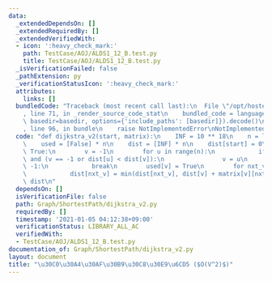 ```yaml
---
data:
  _extendedDependsOn: []
  _extendedRequiredBy: []
  _extendedVerifiedWith:
  - icon: ':heavy_check_mark:'
    path: TestCase/AOJ/ALDS1_12_B.test.py
    title: TestCase/AOJ/ALDS1_12_B.test.py
  _isVerificationFailed: false
  _pathExtension: py
  _verificationStatusIcon: ':heavy_check_mark:'
  attributes:
    links: []
  bundledCode: "Traceback (most recent call last):\n  File \"/opt/hostedtoolcache/Python/3.9.2/x64/lib/python3.9/site-packages/onlinejudge_verify/documentation/build.py\"\
    , line 71, in _render_source_code_stat\n    bundled_code = language.bundle(stat.path,\
    \ basedir=basedir, options={'include_paths': [basedir]}).decode()\n  File \"/opt/hostedtoolcache/Python/3.9.2/x64/lib/python3.9/site-packages/onlinejudge_verify/languages/python.py\"\
    , line 96, in bundle\n    raise NotImplementedError\nNotImplementedError\n"
  code: "def dijkstra_v2(start, matrix):\n    INF = 10 ** 18\n    n = len(matrix)\n\
    \    used = [False] * n\n    dist = [INF] * n\n    dist[start] = 0\n    while\
    \ True:\n        v = -1\n        for u in range(n):\n            if not used[u]\
    \ and (v == -1 or dist[u] < dist[v]):\n                v = u\n        if v ==\
    \ -1:\n            break\n        used[v] = True\n        for nxt_v in range(n):\n\
    \            dist[nxt_v] = min(dist[nxt_v], dist[v] + matrix[v][nxt_v])\n    return\
    \ dist\n"
  dependsOn: []
  isVerificationFile: false
  path: Graph/ShortestPath/dijkstra_v2.py
  requiredBy: []
  timestamp: '2021-01-05 04:12:38+09:00'
  verificationStatus: LIBRARY_ALL_AC
  verifiedWith:
  - TestCase/AOJ/ALDS1_12_B.test.py
documentation_of: Graph/ShortestPath/dijkstra_v2.py
layout: document
title: "\u30C0\u30A4\u30AF\u30B9\u30C8\u30E9\u6CD5 ($O(V^2)$)"
---
```

